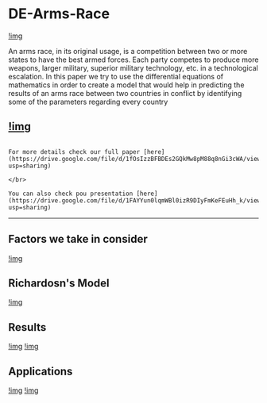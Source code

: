 # DE-Arms-Race

[!img](Results/Screenshot%20(28).png)

An arms race, in its original usage, is a competition between two or more states to have the best
armed forces. Each party competes to produce more weapons, larger military, superior military
technology, etc. in a technological escalation.
In this paper we try to use the differential equations of mathematics in order to create a model that would help in predicting the results of an arms race between two countries in conflict by identifying some of the parameters regarding every country

[!img](Results/Screenshot%20(29).png)
---

```

For more details check our full paper [here](https://drive.google.com/file/d/1fOsIzzBFBDEs2GQkMw8pM88q8nGi3cWA/view?usp=sharing)

</br>

You can also check pou presentation [here](https://drive.google.com/file/d/1FAYYun0lqmWBl0izR9DIyFmKeFEuHh_k/view?usp=sharing)

```

---

## Factors we take in consider

[!img](Results/Screenshot%20(30).png)

## Richardosn's Model

[!img](Results/Screenshot%20(31).png)

## Results

[!img](Results/Screenshot%20(32).png)
[!img](Results/Screenshot%20(33).png)

## Applications

[!img](Results/Screenshot%20(34).png)
[!img](Results/Screenshot%20(35).png)
